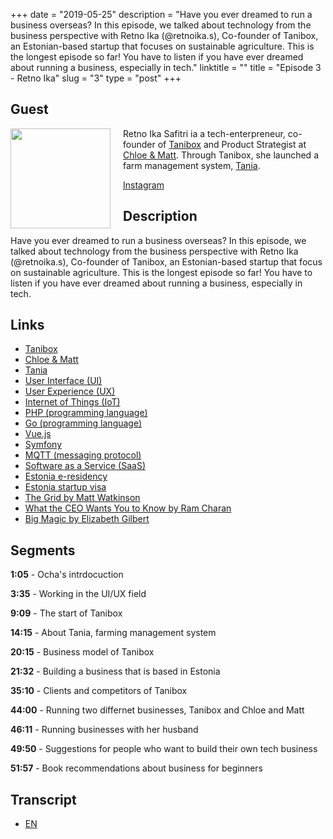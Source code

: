 +++
date = "2019-05-25"
description = "Have you ever dreamed to run a business overseas? In this episode, we talked about technology from the business perspective with Retno Ika (@retnoika.s), Co-founder of Tanibox, an  Estonian-based startup that focuses on sustainable agriculture. This is the longest episode so far! You have to listen if you have ever dreamed about running a business, especially in tech."
linktitle = ""
title = "Episode 3 - Retno Ika"
slug = "3"
type = "post"
+++

## Guest

<img style="float: left; width: 160px; margin-right: 20px;" src="/img/ep3.jpg">

Retno Ika Safitri ia a tech-enterpreneur, co-founder of [Tanibox](https://tanibox.com/) and Product Strategist at [Chloe & Matt](https://chloematt.com/). Through Tanibox, she launched a farm management system, [Tania](https://github.com/Tanibox/tania-core).

[Instagram](https://www.instagram.com/retnoika.s/)

## Description

Have you ever dreamed to run a business overseas? In this episode, we talked about technology from the business perspective with Retno Ika (@retnoika.s), Co-founder of Tanibox, an Estonian-based startup that focus on sustainable agriculture. This is the longest episode so far! You have to listen if you have ever dreamed about running a business, especially in tech.

<div class="audioplayer">
    <audio>
        <source src=" https://anchor.fm/s/9cae1b8/podcast/play/3358640/https%3A%2F%2Fd3ctxlq1ktw2nl.cloudfront.net%2Fproduction%2F2019-4-25%2F15870493-44100-2-12350ae9d86ef.mp3" rel="preload" as="audio">
    </audio>
</div>

<!-- <iframe src="https://anchor.fm/kartini-teknologi/embed/episodes/Episode-3---Bisnis-Pertanian-Berkelanjutan-bersama-Retno-Ika-e450fg" height="102px" width="400px" frameborder="0" scrolling="no"></iframe> -->

## Links

- [Tanibox](https://tanibox.com/)
- [Chloe & Matt](https://chloematt.com/)
- [Tania](https://github.com/Tanibox/tania-core)
- [User Interface (UI)](https://en.wikipedia.org/wiki/User_interface)
- [User Experience (UX)](https://www.nngroup.com/articles/definition-user-experience/)
- [Internet of Things (IoT)](https://www.wired.co.uk/article/internet-of-things-what-is-explained-iot)
- [PHP (programming language)](https://php.net/)
- [Go (programming language)](https://golang.org/)
- [Vue.js](https://vuejs.org/)
- [Symfony](https://symfony.com/)
- [MQTT (messaging protocol)](http://mqtt.org/)
- [Software as a Service (SaaS)](https://en.wikipedia.org/wiki/Software_as_a_service)
- [Estonia e-residency](https://e-estonia.com/solutions/e-identity/e-residency/)
- [Estonia startup visa](https://www.startupestonia.ee/)
- [The Grid by Matt Watkinson](https://www.amazon.com/Grid-Decision-Making-Every-Business-Including/dp/1847941877)
- [What the CEO Wants You to Know by Ram Charan](https://www.amazon.com/What-CEO-Wants-You-Know/dp/0609608398)
- [Big Magic by Elizabeth Gilbert](https://www.amazon.com/Big-Magic-Creative-Living-Beyond/dp/1594634726)

## Segments

**1:05** - Ocha's intrdocuction

**3:35** - Working in the UI/UX field

**9:09** - The start of Tanibox

**14:15** - About Tania, farming management system

**20:15** - Business model of Tanibox

**21:32** - Building a business that is based in Estonia

**35:10** - Clients and competitors of Tanibox

**44:00** - Running two differnet businesses, Tanibox and Chloe and Matt

**46:11** - Running businesses with her husband

**49:50** - Suggestions for people who want to build their own tech business

**51:57** - Book recommendations about business for beginners

## Transcript

- [EN](transcript)

